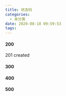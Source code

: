 ```yaml
---
title: 状态码
categories:
  - 未分类
date: 2020-08-18 09:59:53
tags:
---
```

#### 200
201 created
#### 300

#### 400

#### 500